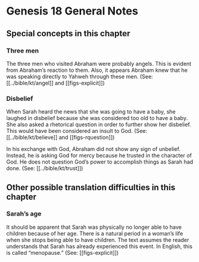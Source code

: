 # Genesis 18 General Notes
## Special concepts in this chapter

### Three men
The three men who visited Abraham were probably angels. This is evident from Abraham’s reaction to them. Also, it appears Abraham knew that he was speaking directly to Yahweh through these men. (See: [[../bible/kt/angel]] and [[figs-explicit]])

### Disbelief
When Sarah heard the news that she was going to have a baby, she laughed in disbelief because she was considered too old to have a baby. She also asked a rhetorical question in order to further show her disbelief. This would have been considered an insult to God. (See: [[../bible/kt/believe]] and [[figs-rquestion]])

In his exchange with God, Abraham did not show any sign of unbelief. Instead, he is asking God for mercy because he trusted in the character of God. He does not question God’s power to accomplish things as Sarah had done. (See: [[../bible/kt/trust]])

## Other possible translation difficulties in this chapter

### Sarah’s age

It should be apparent that Sarah was physically no longer able to have children because of her age. There is a natural period in a woman’s life when she stops being able to have children. The text assumes the reader understands that Sarah has already experienced this event. In English, this is called “menopause.” (See: [[figs-explicit]])